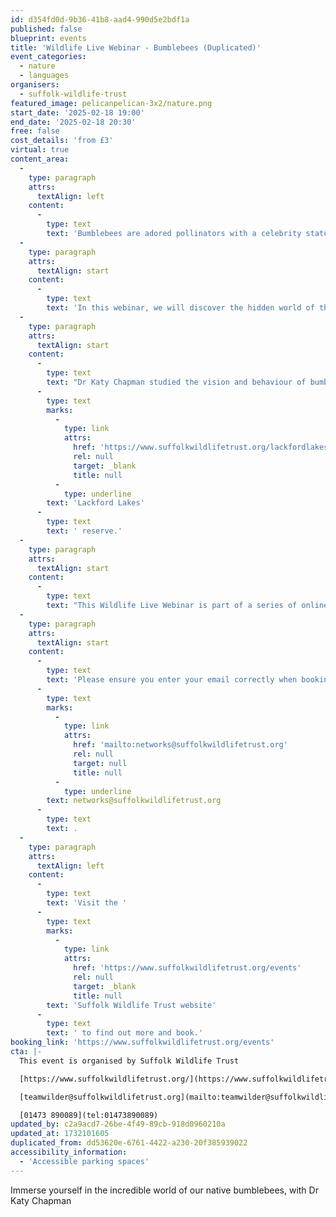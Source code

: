 ```yaml
---
id: d354fd0d-9b36-41b8-aad4-990d5e2bdf1a
published: false
blueprint: events
title: 'Wildlife Live Webinar - Bumblebees (Duplicated)'
event_categories:
  - nature
  - languages
organisers:
  - suffolk-wildlife-trust
featured_image: pelicanpelican-3x2/nature.png
start_date: '2025-02-18 19:00'
end_date: '2025-02-18 20:30'
free: false
cost_details: 'from £3'
virtual: true
content_area:
  -
    type: paragraph
    attrs:
      textAlign: left
    content:
      -
        type: text
        text: 'Bumblebees are adored pollinators with a celebrity status and a fascinating home life. Like many other insects, the UK’s 24 bumblebee species are under threat from habitat loss, pesticides, and climate change.'
  -
    type: paragraph
    attrs:
      textAlign: start
    content:
      -
        type: text
        text: 'In this webinar, we will discover the hidden world of the humble bumble - their life cycle and family dynamics, how they sense the world, what species you can spot in Suffolk and what you can do to help them thrive again.'
  -
    type: paragraph
    attrs:
      textAlign: start
    content:
      -
        type: text
        text: "Dr Katy Chapman studied the vision and behaviour of bumblebees for her PhD at the University of Exeter and is fascinated by how animals use their senses to guide their behaviour. She currently works as Engagement Officer at Suffolk Wildlife Trust's beautiful "
      -
        type: text
        marks:
          -
            type: link
            attrs:
              href: 'https://www.suffolkwildlifetrust.org/lackfordlakes'
              rel: null
              target: _blank
              title: null
          -
            type: underline
        text: 'Lackford Lakes'
      -
        type: text
        text: ' reserve.'
  -
    type: paragraph
    attrs:
      textAlign: start
    content:
      -
        type: text
        text: "This Wildlife Live Webinar is part of a series of online events on a range of wildlife topics. It is scheduled\_to last approximately one and a half hours, including a presentation plus a questions & answers session. Suffolk Wildlife Trust uses the Zoom platform for its webinars and, when you book, you will receive simple instructions on how to join the event from the comfort of your own\_home. When booking, please input the same email you will be using on the night. Subtitles are available."
  -
    type: paragraph
    attrs:
      textAlign: start
    content:
      -
        type: text
        text: 'Please ensure you enter your email correctly when booking as we will use this email to send you the links you need to join the Wildlife Live Webinar via Zoom. Your confirmation details and Zoom access will be specific to the email you submit. If you have any issues with booking your place or receiving the follow-up email, please contact us on '
      -
        type: text
        marks:
          -
            type: link
            attrs:
              href: 'mailto:networks@suffolkwildlifetrust.org'
              rel: null
              target: null
              title: null
          -
            type: underline
        text: networks@suffolkwildlifetrust.org
      -
        type: text
        text: .
  -
    type: paragraph
    attrs:
      textAlign: left
    content:
      -
        type: text
        text: 'Visit the '
      -
        type: text
        marks:
          -
            type: link
            attrs:
              href: 'https://www.suffolkwildlifetrust.org/events'
              rel: null
              target: _blank
              title: null
        text: 'Suffolk Wildlife Trust website'
      -
        type: text
        text: ' to find out more and book.'
booking_link: 'https://www.suffolkwildlifetrust.org/events'
cta: |-
  This event is organised by Suffolk Wildlife Trust

  [https://www.suffolkwildlifetrust.org/](https://www.suffolkwildlifetrust.org/)

  [teamwilder@suffolkwildlifetrust.org](mailto:teamwilder@suffolkwildlifetrust.org)

  [01473 890089](tel:01473890089)
updated_by: c2a9acd7-26be-4f49-89cb-918d0960210a
updated_at: 1732101605
duplicated_from: dd53620e-6761-4422-a230-20f385939022
accessibility_information:
  - 'Accessible parking spaces'
---
```

Immerse yourself in the incredible world of our native bumblebees, with Dr Katy Chapman